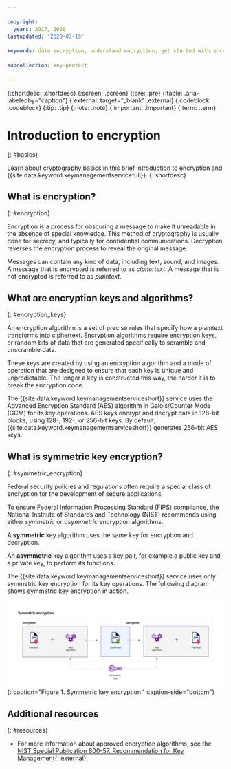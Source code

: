 ```yaml
---

copyright:
  years: 2017, 2020
lastupdated: "2020-03-19"

keywords: data encryption, understand encryption, get started with encryption, data encryption on IBM Cloud

subcollection: key-protect

---
```


{:shortdesc: .shortdesc}
{:screen: .screen}
{:pre: .pre}
{:table: .aria-labeledby="caption"}
{:external: target="_blank" .external}
{:codeblock: .codeblock}
{:tip: .tip}
{:note: .note}
{:important: .important}
{:term: .term}

# Introduction to encryption
{: #basics}

Learn about cryptography basics in this brief introduction to encryption and
{{site.data.keyword.keymanagementservicefull}}.
{: shortdesc}

## What is encryption?
{: #encryption}

Encryption is a process for obscuring a message to make it unreadable in the
absence of special knowledge. This method of cryptography is usually done for
secrecy, and typically for confidential communications. Decryption reverses the
encryption process to reveal the original message.

Messages can contain any kind of data, including text, sound, and images. A
message that is encrypted is referred to as _ciphertext_. A message that is not
encrypted is referred to as _plaintext_.

## What are encryption keys and algorithms?
{: #encryption_keys}

An encryption algorithm is a set of precise rules that specify how a plaintext
transforms into ciphertext. Encryption algorithms require encryption keys, or
random bits of data that are generated specifically to scramble and unscramble
data.

These keys are created by using an encryption algorithm and a mode of operation
that are designed to ensure that each key is unique and unpredictable. The
longer a key is constructed this way, the harder it is to break the encryption
code.

The {{site.data.keyword.keymanagementserviceshort}} service uses the Advanced
Encryption Standard (AES) algorithm in Galois/Counter Mode (GCM) for its key
operations. AES keys encrypt and decrypt data in 128-bit blocks, using 128-,
192-, or 256-bit keys. By default,
{{site.data.keyword.keymanagementserviceshort}} generates 256-bit AES keys.

## What is symmetric key encryption?
{: #symmetric_encryption}

Federal security policies and regulations often require a special class of
encryption for the development of secure applications.

To ensure Federal Information Processing Standard (FIPS) compliance, the
National Institute of Standards and Technology (NIST) recommends using either
_symmetric_ or _asymmetric_ encryption algorithms.

A **symmetric** key algorithm uses the same key for encryption and decryption.

An **asymmetric** key algorithm uses a key pair, for example a public key and a
private key, to perform its functions.

The {{site.data.keyword.keymanagementserviceshort}} service uses only symmetric
key encryption for its key operations. The following diagram shows symmetric key
encryption in action.

![This diagram shows how symmetric key encryption works.](../images/symmetric-encryption.svg)
{: caption="Figure 1. Symmetric key encryption." caption-side="bottom"}

## Additional resources
{: #resources}

- For more information about approved encryption algorithms, see the
[NIST Special Publication 800-57, Recommendation for Key Management](https://www.nist.gov/publications/recommendation-key-management-part-1-general-0){: external}.
